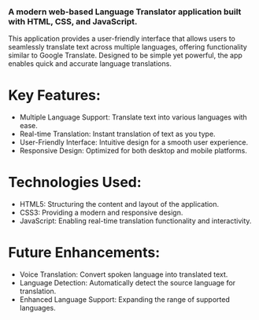 ### A modern web-based Language Translator application built with HTML, CSS, and JavaScript.

This application provides a user-friendly interface that allows users to seamlessly translate text across multiple languages, offering functionality similar to Google Translate. Designed to be simple yet powerful, the app enables quick and accurate language translations.

# Key Features:
- Multiple Language Support: Translate text into various languages with ease.
- Real-time Translation: Instant translation of text as you type.
- User-Friendly Interface: Intuitive design for a smooth user experience.
- Responsive Design: Optimized for both desktop and mobile platforms.
# Technologies Used:
- HTML5: Structuring the content and layout of the application.
- CSS3: Providing a modern and responsive design.
- JavaScript: Enabling real-time translation functionality and interactivity.
# Future Enhancements:
- Voice Translation: Convert spoken language into translated text.
- Language Detection: Automatically detect the source language for translation.
- Enhanced Language Support: Expanding the range of supported languages.
